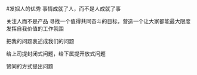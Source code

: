 



#发掘人的优秀
事情成就了人，而不是人成就了事

关注人而不是产品
寻找一个值得共同奋斗的目标，营造一个让大家都能最大限度发挥自我价值的工作氛围



把我的问题表述成我们的问题

给上司提封闭式问题，给下属提开放式问题

赞同的方式提出问题







